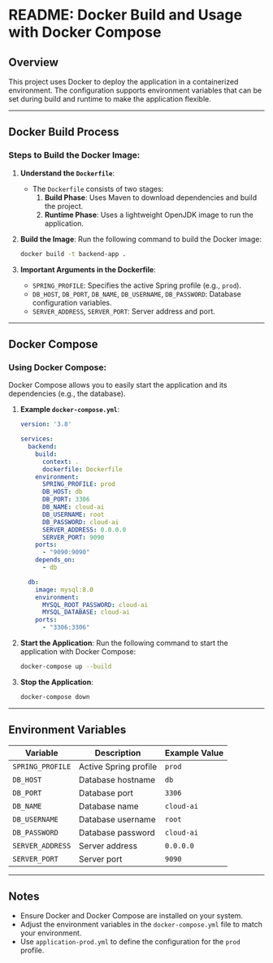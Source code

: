 # README: Docker Build and Usage with Docker Compose

## Overview
This project uses Docker to deploy the application in a containerized environment. The configuration supports environment variables that can be set during build and runtime to make the application flexible.

---

## Docker Build Process

### Steps to Build the Docker Image:
1. **Understand the `Dockerfile`**:
    - The `Dockerfile` consists of two stages:
        1. **Build Phase**: Uses Maven to download dependencies and build the project.
        2. **Runtime Phase**: Uses a lightweight OpenJDK image to run the application.

2. **Build the Image**:
   Run the following command to build the Docker image:
   ```bash
   docker build -t backend-app .
   ```

3. **Important Arguments in the Dockerfile**:
    - `SPRING_PROFILE`: Specifies the active Spring profile (e.g., `prod`).
    - `DB_HOST`, `DB_PORT`, `DB_NAME`, `DB_USERNAME`, `DB_PASSWORD`: Database configuration variables.
    - `SERVER_ADDRESS`, `SERVER_PORT`: Server address and port.

---

## Docker Compose

### Using Docker Compose:
Docker Compose allows you to easily start the application and its dependencies (e.g., the database).

1. **Example `docker-compose.yml`**:
   ```yaml
   version: '3.8'

   services:
     backend:
       build:
         context: .
         dockerfile: Dockerfile
       environment:
         SPRING_PROFILE: prod
         DB_HOST: db
         DB_PORT: 3306
         DB_NAME: cloud-ai
         DB_USERNAME: root
         DB_PASSWORD: cloud-ai
         SERVER_ADDRESS: 0.0.0.0
         SERVER_PORT: 9090
       ports:
         - "9090:9090"
       depends_on:
         - db

     db:
       image: mysql:8.0
       environment:
         MYSQL_ROOT_PASSWORD: cloud-ai
         MYSQL_DATABASE: cloud-ai
       ports:
         - "3306:3306"
   ```

2. **Start the Application**:
   Run the following command to start the application with Docker Compose:
   ```bash
   docker-compose up --build
   ```

3. **Stop the Application**:
   ```bash
   docker-compose down
   ```

---

## Environment Variables

| Variable         | Description                          | Example Value      |
|-------------------|--------------------------------------|--------------------|
| `SPRING_PROFILE`  | Active Spring profile               | `prod`             |
| `DB_HOST`         | Database hostname                   | `db`               |
| `DB_PORT`         | Database port                       | `3306`             |
| `DB_NAME`         | Database name                       | `cloud-ai`         |
| `DB_USERNAME`     | Database username                   | `root`             |
| `DB_PASSWORD`     | Database password                   | `cloud-ai`         |
| `SERVER_ADDRESS`  | Server address                      | `0.0.0.0`          |
| `SERVER_PORT`     | Server port                         | `9090`             |

---

## Notes
- Ensure Docker and Docker Compose are installed on your system.
- Adjust the environment variables in the `docker-compose.yml` file to match your environment.
- Use `application-prod.yml` to define the configuration for the `prod` profile.